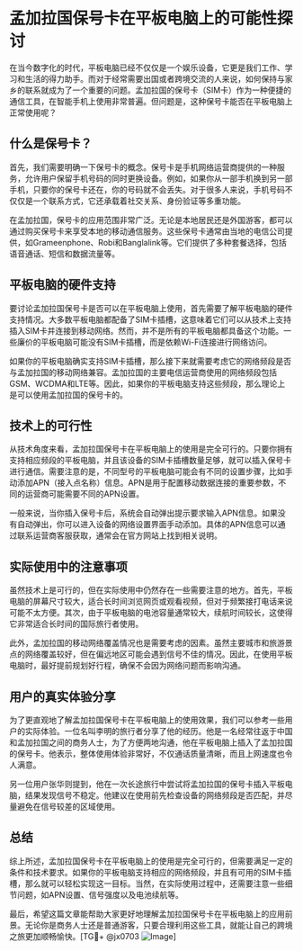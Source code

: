 # 孟加拉国保号卡在平板电脑上的可能性探讨

在当今数字化的时代，平板电脑已经不仅仅是一个娱乐设备，它更是我们工作、学习和生活的得力助手。而对于经常需要出国或者跨境交流的人来说，如何保持与家乡的联系就成为了一个重要的问题。孟加拉国的保号卡（SIM卡）作为一种便捷的通信工具，在智能手机上使用非常普遍。但问题是，这种保号卡能否在平板电脑上正常使用呢？

## 什么是保号卡？

首先，我们需要明确一下保号卡的概念。保号卡是手机网络运营商提供的一种服务，允许用户保留手机号码的同时更换设备。例如，如果你从一部手机换到另一部手机，只要你的保号卡还在，你的号码就不会丢失。对于很多人来说，手机号码不仅仅是一个联系方式，它还承载着社交关系、身份验证等多重功能。

在孟加拉国，保号卡的应用范围非常广泛。无论是本地居民还是外国游客，都可以通过购买保号卡来享受本地的移动通信服务。这些保号卡通常由当地的电信公司提供，如Grameenphone、Robi和Banglalink等。它们提供了多种套餐选择，包括语音通话、短信和数据流量等。

## 平板电脑的硬件支持

要讨论孟加拉国保号卡是否可以在平板电脑上使用，首先需要了解平板电脑的硬件支持情况。大多数平板电脑都配备了SIM卡插槽，这意味着它们可以从技术上支持插入SIM卡并连接到移动网络。然而，并不是所有的平板电脑都具备这个功能。一些廉价的平板电脑可能没有SIM卡插槽，而是依赖Wi-Fi连接进行网络访问。

如果你的平板电脑确实支持SIM卡插槽，那么接下来就需要考虑它的网络频段是否与孟加拉国的移动网络兼容。孟加拉国的主要电信运营商使用的网络频段包括GSM、WCDMA和LTE等。因此，如果你的平板电脑支持这些频段，那么理论上是可以使用孟加拉国的保号卡的。

## 技术上的可行性

从技术角度来看，孟加拉国保号卡在平板电脑上的使用是完全可行的。只要你拥有支持相应频段的平板电脑，并且该设备的SIM卡插槽数量足够，就可以插入保号卡进行通信。需要注意的是，不同型号的平板电脑可能会有不同的设置步骤，比如手动添加APN（接入点名称）信息。APN是用于配置移动数据连接的重要参数，不同的运营商可能需要不同的APN设置。

一般来说，当你插入保号卡后，系统会自动弹出提示要求输入APN信息。如果没有自动弹出，你可以进入设备的网络设置界面手动添加。具体的APN信息可以通过联系运营商客服获取，通常会在官方网站上找到相关说明。

## 实际使用中的注意事项

虽然技术上是可行的，但在实际使用中仍然存在一些需要注意的地方。首先，平板电脑的屏幕尺寸较大，适合长时间浏览网页或观看视频，但对于频繁接打电话来说可能不太方便。其次，由于平板电脑的电池容量通常较大，续航时间较长，这使得它非常适合长时间的国际旅行者使用。

此外，孟加拉国的移动网络覆盖情况也是需要考虑的因素。虽然主要城市和旅游景点的网络覆盖较好，但在偏远地区可能会遇到信号不佳的情况。因此，在使用平板电脑时，最好提前规划好行程，确保不会因为网络问题而影响沟通。

## 用户的真实体验分享

为了更直观地了解孟加拉国保号卡在平板电脑上的使用效果，我们可以参考一些用户的实际体验。一位名叫李明的旅行者分享了他的经历。他是一名经常往返于中国和孟加拉国之间的商务人士，为了方便两地沟通，他在平板电脑上插入了孟加拉国的保号卡。他表示，整体使用体验非常好，不仅通话质量清晰，而且上网速度也令人满意。

另一位用户张华则提到，他在一次长途旅行中尝试将孟加拉国的保号卡插入平板电脑，结果发现信号不稳定。他建议在使用前先检查设备的网络频段是否匹配，并尽量避免在信号较差的区域使用。

## 总结

综上所述，孟加拉国保号卡在平板电脑上的使用是完全可行的，但需要满足一定的条件和技术要求。如果你的平板电脑支持相应的网络频段，并且有可用的SIM卡插槽，那么就可以轻松实现这一目标。当然，在实际使用过程中，还需要注意一些细节问题，如APN设置、信号强度以及电池续航等。

最后，希望这篇文章能帮助大家更好地理解孟加拉国保号卡在平板电脑上的应用前景。无论你是商务人士还是普通游客，只要合理利用这些工具，就能让自己的跨境之旅更加顺畅愉快。[TG💪+ @jx0703 ![Image](https://github.com/user-attachments/assets/dbca1d08-cadb-493c-b0ec-ad6f7a83f270)]